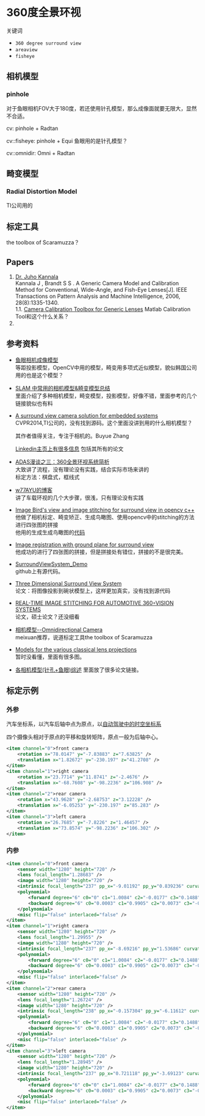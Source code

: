 # 360度全景环视

 关键词
 * `360 degree surround view`
 * `areaview`  
 * `fisheye`

## 相机模型

### pinhole

对于鱼眼相机FOV大于180度，若还使用针孔模型，那么成像面就要无限大，显然不合适。

cv: pinhole + Radtan

cv::fisheye: pinhole + Equi 鱼眼用的是针孔模型？

cv::omnidir: Omni + Radtan

### 

## 畸变模型

### Radial Distortion Model

TI公司用的


## 标定工具

the toolbox of Scaramuzza？



## Papers

1. [Dr. Juho Kannala](https://users.aalto.fi/~kannalj1/)  
   Kannala J , Brandt S S . A Generic Camera Model and Calibration Method for Conventional, Wide-Angle, and Fish-Eye Lenses[J]. IEEE Transactions on Pattern Analysis and Machine Intelligence, 2006, 28(8):1335-1340.  
   1.1. [Camera Calibration Toolbox for Generic Lenses](http://www.ee.oulu.fi/~jkannala/calibration/calibration.html)  Matlab Calibration Tool和这个什么关系？
2. 

## 参考资料

* [鱼眼相机成像模型](https://blog.csdn.net/u010128736/article/details/52864024#commentBox)  
  等距投影模型，OpenCV中用的模型，畸变用多项式近似模型，貌似韩国公司用的也是这个模型？

* [SLAM 中常用的相机模型&畸变模型总结](https://blog.csdn.net/OKasy/article/details/90665534)  
  里面介绍了多种相机模型，畸变模型，投影模型，好像不错，里面参考的几个链接貌似也有料

* [A surround view camera solution for embedded systems](https://www.cv-foundation.org/openaccess/content_cvpr_workshops_2014/W17/papers/Zhang_A_Surround_View_2014_CVPR_paper.pdf)  
  CVPR2014,TI公司的，没有找到源码。这个里面没讲到用的什么相机模型？

  其作者值得关注，专注于相机的。Buyue Zhang  

  [Linkedin主页上有很多信息](https://www.linkedin.com/in/buyue-zhang-9970734) 包括其所有的论文

* [ADAS漫谈之三：360全景环视系统简析](http://www.shujubang.com/Htmls/NewsInfo/NewsInfo_14274.html)  
  大致讲了流程，没有理论没有实践，结合实际市场来讲的  
  标定方法：棋盘式，框线式
* [w77AYU的博客](https://blog.csdn.net/w77ayu/article/category/7460847)  
  讲了车载环视的几个大步骤，很浅，只有理论没有实践
* [Image Bird's view and image stitching for surround view in opencv c++](https://stackoverflow.com/questions/48661190/image-birds-view-and-image-stitching-for-surround-view-in-opencv-c#)  
  他做了相机标定、畸变矫正、生成鸟瞰图、使用opencv中的stitching的方法进行四张图的拼接  
  他用的生成生成鸟瞰图的[代码](https://gist.github.com/anujonthemove/7b35b7c1e05f01dd11d74d94784c1e58)
* [Image registration with ground plane for surround view](https://robotics.stackexchange.com/questions/12616/image-registration-with-ground-plane-for-surround-view)  
  他成功的进行了四张图的拼接，但是拼接处有错位，拼接的不是很完美。
* [SurroundViewSystem_Demo](https://github.com/striver13/SurroundViewSystem_Demo)  
  github上有源代码。


* [Three Dimensional Surround View System](https://pdfs.semanticscholar.org/601e/bc8063046bde3ac48339186af31a21343de4.pdf)  
  论文：将图像投影到碗状模型上，这样更加真实，没有找到源代码  
* [REAL-TIME IMAGE STITCHING FOR AUTOMOTIVE 360◦VISION SYSTEMS](https://core.ac.uk/download/pdf/41813777.pdf)  
  论文，硕士论文？还没细看

* [相机模型--Omnidirectional Camera](https://blog.csdn.net/zhangjunhit/article/details/89137958)  
  meixuan推荐，说道标定工具the toolbox of Scaramuzza

* [Models for the various classical lens projections](http://michel.thoby.free.fr/Fisheye_history_short/Projections/Models_of_classical_projections.html)  
  暂时没看懂，里面有很多图。

* [各相机模型(针孔+鱼眼)综述](https://blog.csdn.net/u011178262/article/details/86656153)
  里面放了很多论文链接。



## 标定示例

### 外参

汽车坐标系，以汽车后轴中点为原点，以[自动驾驶中的时空坐标系](https://cloud.tencent.com/developer/article/1063270)

四个摄像头相对于原点的平移和旋转矩阵，原点一般为后轴中心。

``` xml
<item channel="0">front camera
    <rotation x="78.0147" y="-7.83883" z="7.63825" />
    <translation x="1.82672" y="-230.197" z="41.2708" />
</item>
<item channel="1">right camera
    <rotation x="23.7714" y="11.8741" z="-2.4676" />
    <translation x="-68.7608" y="-98.2236" z="106.908" />
</item>
<item channel="2">rear camera
    <rotation x="43.9628" y="-2.68753" z="3.12228" />
    <translation x="-6.05253" y="-230.197" z="85.283" />
</item>
<item channel="3">left camera
    <rotation x="26.7685" y="-7.8226" z="1.46457" />
    <translation x="73.8574" y="-98.2236" z="106.302" />
</item>
```

### 内参


``` xml
<item channel="0">front camera
    <sensor width="1280" height="720" />
    <lens focal_length="1.28683" />
    <image width="1280" height="720" />
    <intrinsic focal_length="237" pp_x="-9.01192" pp_y="0.839236" curvature="POLYNOMIAL" />
    <polynomial>
        <forward degree="6" c0="0" c1="1.0084" c2="-0.0177" c3="0.1488" c4="-0.1409" c5="0.0895" c6="-0.0206" c7="0" c8="0" />
        <backward degree="6" c0="0.0003" c1="0.9905" c2="0.0073" c3="-0.088" c4="0.0441" c5="-0.0143" c6="0.0024" c7="0" c8="0" />
    </polynomial>
    <misc flip="false" interlaced="false" />
</item>
<item channel="1">right camera
    <sensor width="1280" height="720" />
    <lens focal_length="1.29955" />
    <image width="1280" height="720" />
    <intrinsic focal_length="237" pp_x="-8.69216" pp_y="1.53686" curvature="POLYNOMIAL" />
    <polynomial>
        <forward degree="6" c0="0" c1="1.0084" c2="-0.0177" c3="0.1488" c4="-0.1409" c5="0.0895" c6="-0.0206" c7="0" c8="0" />
        <backward degree="6" c0="0.0003" c1="0.9905" c2="0.0073" c3="-0.088" c4="0.0441" c5="-0.0143" c6="0.0024" c7="0" c8="0" />
    </polynomial>
    <misc flip="false" interlaced="false" />
</item>
<item channel="2">rear camera
    <sensor width="1280" height="720" />
    <lens focal_length="1.26724" />
    <image width="1280" height="720" />
    <intrinsic focal_length="238" pp_x="-0.157304" pp_y="-6.11612" curvature="POLYNOMIAL" />
    <polynomial>
        <forward degree="6" c0="0" c1="1.0084" c2="-0.0177" c3="0.1488" c4="-0.1409" c5="0.0895" c6="-0.0206" c7="0" c8="0" />
        <backward degree="6" c0="0.0003" c1="0.9905" c2="0.0073" c3="-0.088" c4="0.0441" c5="-0.0143" c6="0.0024" c7="0" c8="0" />
    </polynomial>
    <misc flip="false" interlaced="false" />
</item>
<item channel="3">left camera
    <sensor width="1280" height="720" />
    <lens focal_length="1.28945" />
    <image width="1280" height="720" />
    <intrinsic focal_length="237" pp_x="0.721118" pp_y="-3.69123" curvature="POLYNOMIAL" />
    <polynomial>
        <forward degree="6" c0="0" c1="1.0084" c2="-0.0177" c3="0.1488" c4="-0.1409" c5="0.0895" c6="-0.0206" c7="0" c8="0" />
        <backward degree="6" c0="0.0003" c1="0.9905" c2="0.0073" c3="-0.088" c4="0.0441" c5="-0.0143" c6="0.0024" c7="0" c8="0" />
    </polynomial>
    <misc flip="false" interlaced="false" />
</item>

```